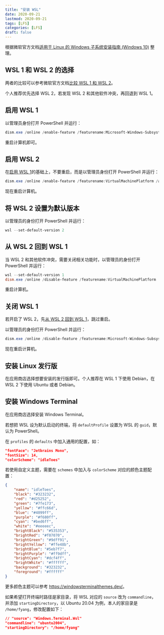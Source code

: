 ```yaml
---
title: "安装 WSL"
date: 2020-09-21
lastmod: 2020-09-21
tags: [LFS]
categories: [LFS]
draft: false
---
```


根据微软官方文档[适用于 Linux 的 Windows 子系统安装指南 (Windows 10)](https://docs.microsoft.com/zh-cn/windows/wsl/install-win10) 整理。

<!--more-->

## WSL 1 和 WSL 2 的选择

两者的比较可以参考微软官方文档[比较 WSL 1 和 WSL 2](https://docs.microsoft.com/zh-cn/windows/wsl/compare-versions)。

个人推荐优先选择 WSL 2，若发现 WSL 2 和其他软件冲突，再回退到 WSL 1。

## 启用 WSL 1

以管理员身份打开 PowerShell 并运行：

```powershell
dism.exe /online /enable-feature /featurename:Microsoft-Windows-Subsystem-Linux /all /norestart
```

重启计算机即可。

## 启用 WSL 2

在[启用 WSL 1](#启用-wsl-1)的基础上，不要重启，而是以管理员身份打开 PowerShell 并运行：

```powershell
dism.exe /online /enable-feature /featurename:VirtualMachinePlatform /all /norestart
```

现在重启计算机。

## 将 WSL 2 设置为默认版本

以管理员的身份打开 PowerShell 并运行：

```powershell
wsl --set-default-version 2
```

## 从 WSL 2 回到 WSL 1

当 WSL 2 和其他软件冲突，需要关闭相关功能时，以管理员的身份打开 PowerShell 并运行：

```powershell
wsl --set-default-version 1
dism.exe /online /disable-feature /featurename:VirtualMachinePlatform
```

重启计算机。

## 关闭 WSL 1

若开启了 WSL 2，先[从 WSL 2 回到 WSL 1](#从-wsl-2-回到-wsl-1)，跳过重启。

以管理员的身份打开 PowerShell 并运行：

```powershell
dism.exe /online /disable-feature /featurename:Microsoft-Windows-Subsystem-Linux
```

现在重启计算机。

## 安装 Linux 发行版

在应用商店选择想要安装的发行版即可。个人推荐在 WSL 1 下使用 Debian，在 WSL 2 下使用 Ubuntu 或者 Debian。

## 安装 Windows Terminal

在应用商店选择安装 Windows Terminal。

若想把 WSL 设为默认启动的终端，将 `defaultProfile` 设置为 WSL 的 `guid`，默认为 PowerShell。

在 `profiles` 的 `defaults` 中加入通用的配置，如：

```json
"fontFace": "Jetbrains Mono",
"fontSize": 14,
"colorScheme": "idleToes"
```

若使用自定义主题，需要在 `schemes` 中加入与 `colorScheme` 对应的颜色主题配置：

```json
{
    "name": "idleToes",
    "black": "#323232",
    "red": "#d25252",
    "green": "#7fe173",
    "yellow": "#ffc66d",
    "blue": "#4099ff",
    "purple": "#f680ff",
    "cyan": "#bed6ff",
    "white": "#eeeeec",
    "brightBlack": "#535353",
    "brightRed": "#f07070",
    "brightGreen": "#9dff91",
    "brightYellow": "#ffe48b",
    "brightBlue": "#5eb7f7",
    "brightPurple": "#ff9dff",
    "brightCyan": "#dcf4ff",
    "brightWhite": "#ffffff",
    "background": "#323232",
    "foreground": "#ffffff"
}
```

更多颜色主题可以参考 <https://windowsterminalthemes.dev/>。

如果希望打开终端时路径是家目录，将 WSL 对应的 `source` 改为 `commandline`，并添加 `startingDirectory`，以 Ubuntu 20.04 为例，本人的家目录是 `/home/fyang`，修改配置如下：

```json
// "source": "Windows.Terminal.Wsl"
"commandline": "ubuntu2004",
"startingDirectory": "/home/fyang"
```
